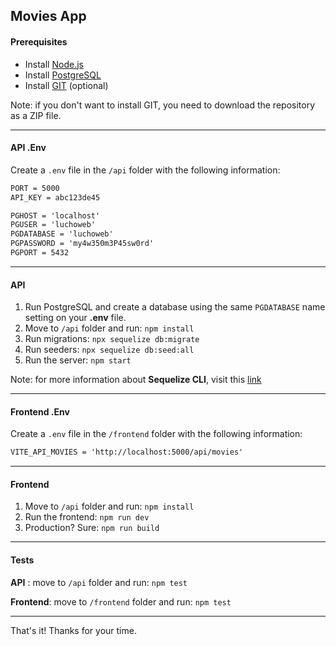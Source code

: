 ## Movies App

#### Prerequisites

- Install [Node.js](https://nodejs.org/)
- Install [PostgreSQL](https://www.postgresql.org/download/)
- Install [GIT](https://git-scm.com/downloads) (optional)

Note: if you don't want to install GIT, you need to download the repository as a ZIP file.

---

#### API .Env

Create a ```.env``` file in the ```/api``` folder with the following information:

```txt
PORT = 5000
API_KEY = abc123de45

PGHOST = 'localhost'
PGUSER = 'luchoweb'
PGDATABASE = 'luchoweb'
PGPASSWORD = 'my4w350m3P45sw0rd'
PGPORT = 5432
```

---

#### API

1. Run PostgreSQL and create a database using the same ```PGDATABASE``` name setting on your **.env** file.
2. Move to ```/api``` folder and run: ```npm install```
3. Run migrations: ```npx sequelize db:migrate```
4. Run seeders: ```npx sequelize db:seed:all```
5. Run the server: ```npm start```

Note: for more information about **Sequelize CLI**, visit this [link](https://www.npmjs.com/package/sequelize-cli)

---

#### Frontend .Env

Create a ```.env``` file in the ```/frontend``` folder with the following information:

```txt
VITE_API_MOVIES = 'http://localhost:5000/api/movies'
```

---

#### Frontend

1. Move to ```/api``` folder and run: ```npm install```
2. Run the frontend: ```npm run dev```
3. Production? Sure: ```npm run build```

---

#### Tests

**API** : move to ```/api``` folder and run: ```npm test```

**Frontend**: move to ```/frontend``` folder and run: ```npm test```

---

That's it! Thanks for your time.